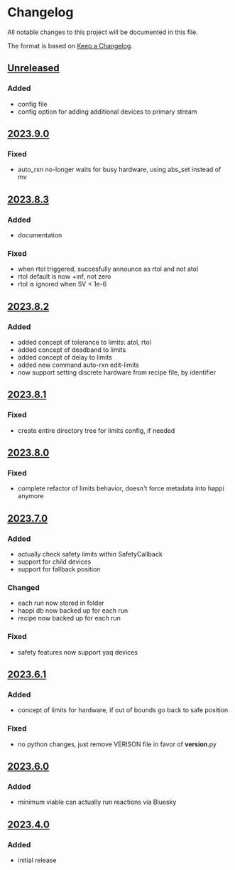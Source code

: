 # Changelog
All notable changes to this project will be documented in this file.

The format is based on [Keep a Changelog](https://keepachangelog.com/).

## [Unreleased]

### Added
- config file
- config option for adding additional devices to primary stream

## [2023.9.0]

### Fixed
- auto_rxn no-longer waits for busy hardware, using abs_set instead of mv

## [2023.8.3]

### Added
- documentation

### Fixed
- when rtol triggered, succesfully announce as rtol and not atol
- rtol default is now +inf, not zero
- rtol is ignored when SV < 1e-6

## [2023.8.2]

### Added
- added concept of tolerance to limits: atol, rtol
- added concept of deadband to limits
- added concept of delay to limits
- added new command auto-rxn edit-limits
- now support setting discrete hardware from recipe file, by identifier

## [2023.8.1]

### Fixed
- create entire directory tree for limits config, if needed

## [2023.8.0]

### Fixed
- complete refactor of limits behavior, doesn't force metadata into happi anymore

## [2023.7.0]

### Added
- actually check safety limits within SafetyCallback
- support for child devices
- support for fallback position

### Changed
- each run now stored in folder
- happi db now backed up for each run
- recipe now backed up for each run

### Fixed
- safety features now support yaq devices

## [2023.6.1]

### Added
- concept of limits for hardware, if out of bounds go back to safe position

### Fixed
- no python changes, just remove VERISON file in favor of __version__.py

## [2023.6.0]

### Added
- minimum viable can actually run reactions via Bluesky

## [2023.4.0]

### Added
- initial release

[Unreleased]: https://github.com/uw-madison-chem-shops/auto_rxn/compare/v2023.9.0...main
[2023.9.0]: https://github.com/uw-madison-chem-shops/auto_rxn/compare/v2023.8.3...v2023.9.0
[2023.8.3]: https://github.com/uw-madison-chem-shops/auto_rxn/compare/v2023.8.2...v2023.8.3
[2023.8.2]: https://github.com/uw-madison-chem-shops/auto_rxn/compare/v2023.8.1...v2023.8.2
[2023.8.1]: https://github.com/uw-madison-chem-shops/auto_rxn/compare/v2023.8.0...v2023.8.1
[2023.8.0]: https://github.com/uw-madison-chem-shops/auto_rxn/compare/v2023.7.0...v2023.8.0
[2023.7.0]: https://github.com/uw-madison-chem-shops/auto_rxn/compare/v2023.6.1...v2023.7.0
[2023.6.1]: https://github.com/uw-madison-chem-shops/auto_rxn/compare/v2023.6.0...v2023.6.1
[2023.6.0]: https://github.com/uw-madison-chem-shops/auto_rxn/compare/v2023.4.0...v2023.6.0
[2023.4.0]: https://github.com/uw-madison-chem-shops/auto_rxn/tags/v2023.4.0
